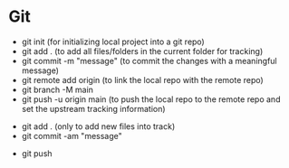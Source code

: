 # Git
- git init (for initializing local project into a git repo)
- git add . (to add all files/folders in the current folder for tracking)
- git commit -m "message" (to commit the changes with a meaningful message)
- git remote add origin <repo-url> (to link the local repo with the remote repo)
- git branch -M main
- git push -u origin main (to push the local repo to the remote repo and set the upstream tracking information)



<!-- Next time you modify your files and try to commit, use this command -->
- git add . (only to add new files into track)
- git commit -am "message"
<!-- And after commiting, use this command to push -->
- git push